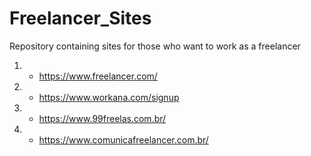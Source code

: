 # Freelancer_Sites
Repository containing sites for those who want to work as a freelancer


1. - https://www.freelancer.com/

2. - https://www.workana.com/signup

3. - https://www.99freelas.com.br/

4. - https://www.comunicafreelancer.com.br/
